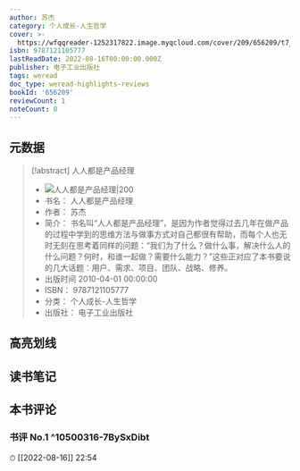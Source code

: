 ```yaml
---
author: 苏杰
category: 个人成长-人生哲学
cover: >-
  https://wfqqreader-1252317822.image.myqcloud.com/cover/209/656209/t7_656209.jpg
isbn: 9787121105777
lastReadDate: 2022-08-16T00:00:00.000Z
publisher: 电子工业出版社
tags: weread
doc_type: weread-highlights-reviews
bookId: '656209'
reviewCount: 1
noteCount: 0
---
```


## 元数据

> [!abstract] 人人都是产品经理
> - ![ 人人都是产品经理|200](https://wfqqreader-1252317822.image.myqcloud.com/cover/209/656209/t7_656209.jpg)
> - 书名： 人人都是产品经理
> - 作者： 苏杰
> - 简介： 书名叫“人人都是产品经理”，是因为作者觉得过去几年在做产品的过程中学到的思维方法与做事方式对自己都很有帮助，而每个人也无时无刻在思考着同样的问题：“我们为了什么？做什么事，解决什么人的什么问题？何时，和谁一起做？需要什么能力？”这些正对应了本书要说的几大话题：用户、需求、项目、团队、战略、修养。
> - 出版时间 2010-04-01 00:00:00
> - ISBN： 9787121105777
> - 分类： 个人成长-人生哲学
> - 出版社： 电子工业出版社

## 高亮划线

## 读书笔记

## 本书评论

### 书评 No.1  ^10500316-7BySxDibt
⏱ [[2022-08-16]]  22:54

